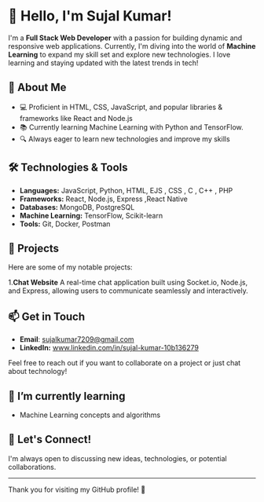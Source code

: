 # 👋 Hello, I'm Sujal Kumar!  

I'm a **Full Stack Web Developer** with a passion for building dynamic and responsive web applications. Currently, I'm diving into the world of **Machine Learning** to expand my skill set and explore new technologies. I love learning and staying updated with the latest trends in tech!  

## 🚀 About Me  
  
- 💻 Proficient in HTML, CSS, JavaScript, and popular libraries & frameworks like React and Node.js  
- 📚 Currently learning Machine Learning with Python and TensorFlow. 
- 🔍 Always eager to learn new technologies and improve my skills  

## 🛠️ Technologies & Tools  

- **Languages:** JavaScript, Python, HTML, EJS , CSS , C , C++ , PHP  
- **Frameworks:** React, Node.js, Express ,React Native 
- **Databases:** MongoDB, PostgreSQL  
- **Machine Learning:** TensorFlow, Scikit-learn  
- **Tools:** Git, Docker, Postman  

## 🌟 Projects  

Here are some of my notable projects:  

1.**Chat Website**
   A real-time chat application built using Socket.io, Node.js, and Express, allowing users to communicate seamlessly and interactively. 


## 📫 Get in Touch  

- **Email**: sujalkumar7209@gmail.com
- **LinkedIn:** www.linkedin.com/in/sujal-kumar-10b136279

Feel free to reach out if you want to collaborate on a project or just chat about technology!  

## 🌱 I’m currently learning  

- Machine Learning concepts and algorithms  

## 💬 Let's Connect!  

I'm always open to discussing new ideas, technologies, or potential collaborations.

---  

Thank you for visiting my GitHub profile! 🚀
